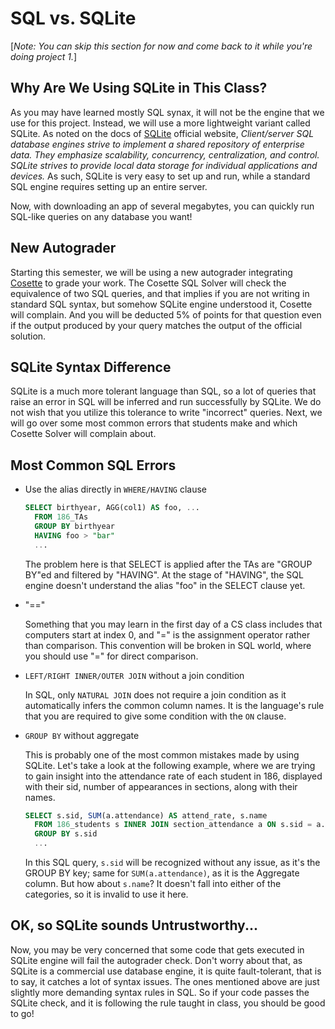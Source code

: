 # SQL vs. SQLite

[*Note: You can skip this section for now and come back to it while you're doing project 1.*]

## Why Are We Using SQLite in This Class?

As you may have learned mostly SQL synax, it will not be the engine that we use for this project. Instead, we will use a more lightweight variant called SQLite. As noted on the docs of [SQLite](https://www.sqlite.org/whentouse.html) official website, *Client/server SQL database engines strive to implement a shared repository of enterprise data. They emphasize scalability, concurrency, centralization, and control. SQLite strives to provide local data storage for individual applications and devices.* As such, SQLite is very easy to set up and run, while a standard SQL engine requires setting up an entire server. 

Now, with downloading an app of several megabytes, you can quickly run SQL-like queries on any database you want!

## New Autograder

Starting this semester, we will be using a new autograder integrating [Cosette](https://cosette.cs.washington.edu/) to grade your work. The Cosette SQL Solver will check the equivalence of two SQL queries, and that implies if you are not writing in standard SQL syntax, but somehow SQLite engine understood it, Cosette will complain. And you will be deducted 5% of points for that question even if the output produced by your query matches the output of the official solution. 

## SQLite Syntax Difference

SQLite is a much more tolerant language than SQL, so a lot of queries that raise an error in SQL will be inferred and run successfully by SQLite. We do not wish that you utilize this tolerance to write "incorrect" queries. Next, we will go over some most common errors that students make and which Cosette Solver will complain about.

## Most Common SQL Errors
- Use the alias directly in `WHERE/HAVING` clause
  ``` sql
  SELECT birthyear, AGG(col1) AS foo, ...
    FROM 186_TAs
    GROUP BY birthyear
    HAVING foo > "bar"
    ...
  ```

  The problem here is that SELECT is applied after the TAs are "GROUP BY"ed and filtered by "HAVING". At the stage of "HAVING", the SQL engine doesn't understand the alias "foo" in the SELECT clause yet. 

- "=="
  
  Something that you may learn in the first day of a CS class includes that computers start at index 0, and "=" is the assignment operator rather than comparison. This convention will be broken in SQL world, where you should use "=" for direct comparison. 

- `LEFT/RIGHT INNER/OUTER JOIN` without a join condition

  In SQL, only `NATURAL JOIN` does not require a join condition as it automatically infers the common column names. It is the language's rule that you are required to give some condition with the `ON` clause.

- `GROUP BY` without aggregate

  This is probably one of the most common mistakes made by using SQLite. Let's take a look at the following example, where we are trying to gain insight into the attendance rate of each student in 186, displayed with their sid, number of appearances in sections, along with their names.

  ``` sql
  SELECT s.sid, SUM(a.attendance) AS attend_rate, s.name
    FROM 186_students s INNER JOIN section_attendance a ON s.sid = a.sid
    GROUP BY s.sid
    ...
  ```
  In this SQL query, `s.sid` will be recognized without any issue, as it's the GROUP BY key; same for `SUM(a.attendance)`, as it is the Aggregate column. But how about `s.name`? It doesn't fall into either of the categories, so it is invalid to use it here.

## OK, so SQLite sounds Untrustworthy...

Now, you may be very concerned that some code that gets executed in SQLite engine will fail the autograder check. Don't worry about that, as SQLite is a commercial use database engine, it is quite fault-tolerant, that is to say, it catches a lot of syntax issues. The ones mentioned above are just slightly more demanding syntax rules in SQL. So if your code passes the SQLite check, and it is following the rule taught in class, you should be good to go!